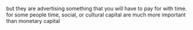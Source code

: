 but they are advertising something that you will have to pay for with time. for some people time, social, or cultural capital are much more important than monetary capital

